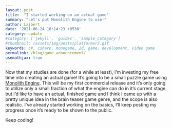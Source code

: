 ```yaml
---
layout: post
title:  "I started working on an actual game"
summary: "Let's put Monolith Engine to use!"
author: Lajbert
date: '2021-06-24 18:14:23 +0530'
category: update
#category: ['jekyll', 'guides', 'sample_category']
#thumbnail: /assets/img/posts/platformer2.gif
keywords: c#, csharp, monogame, 2d, game, development, video game
permalink: /blog/game_announcement/
usemathjax: true
---
```


Now that my studies are done (for a while at least), I’m investing my free time into creating an actual game! It’s going to be a small puzzle game using <a href="https://github.com/Lajbert/MonolithEngine">Monolith Engine</a>. This will be my first commercial release and it’s only going to utilize only a small fraction of what the engine can do in it’s current stage, but I’d like to have an actual, finished game and I think I came up with a pretty unique idea in the brain teaser game genre, and the scope is also realistic. I’ve already started working on the basics, I’ll keep posting my progress once it’s ready to be shown to the public.

Keep coding!